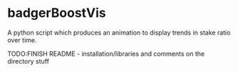 # badgerBoostVis
A python script which produces an animation to display trends in stake ratio over time.

TODO:FINISH README - installation/libraries and comments on the directory stuff
